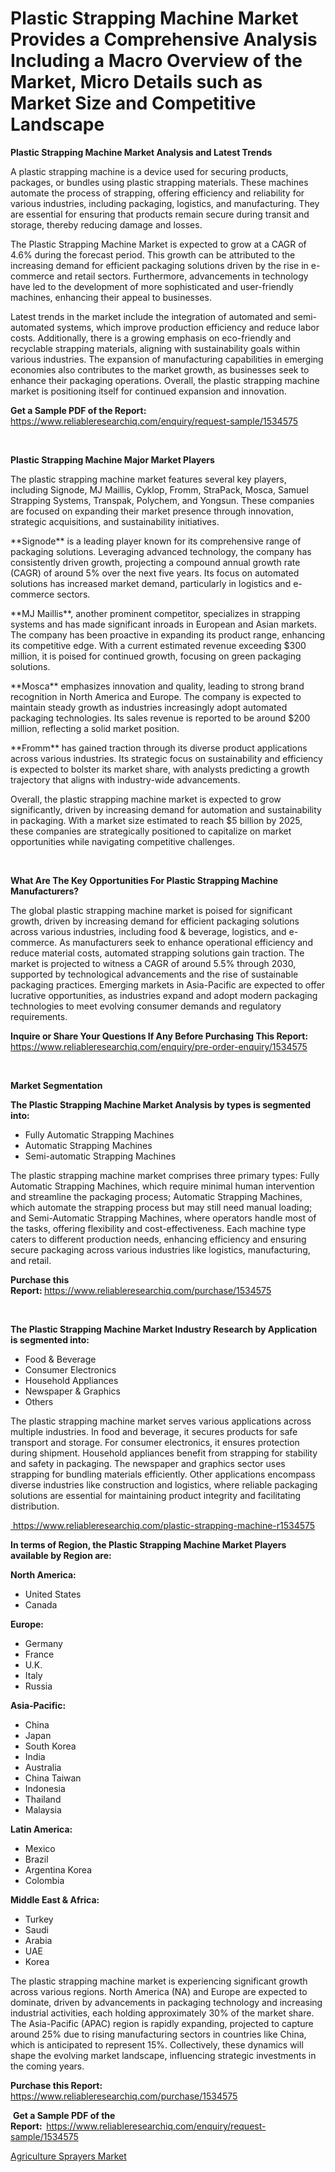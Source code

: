 <p><h1>Plastic Strapping Machine Market Provides a Comprehensive Analysis Including a Macro Overview of the Market, Micro Details such as Market Size and Competitive Landscape</h1></p><p><strong>Plastic Strapping Machine Market Analysis and Latest Trends</strong></p>
<p><p>A plastic strapping machine is a device used for securing products, packages, or bundles using plastic strapping materials. These machines automate the process of strapping, offering efficiency and reliability for various industries, including packaging, logistics, and manufacturing. They are essential for ensuring that products remain secure during transit and storage, thereby reducing damage and losses.</p><p>The Plastic Strapping Machine Market is expected to grow at a CAGR of 4.6% during the forecast period. This growth can be attributed to the increasing demand for efficient packaging solutions driven by the rise in e-commerce and retail sectors. Furthermore, advancements in technology have led to the development of more sophisticated and user-friendly machines, enhancing their appeal to businesses.</p><p>Latest trends in the market include the integration of automated and semi-automated systems, which improve production efficiency and reduce labor costs. Additionally, there is a growing emphasis on eco-friendly and recyclable strapping materials, aligning with sustainability goals within various industries. The expansion of manufacturing capabilities in emerging economies also contributes to the market growth, as businesses seek to enhance their packaging operations. Overall, the plastic strapping machine market is positioning itself for continued expansion and innovation.</p></p>
<p><strong>Get a Sample PDF of the Report:&nbsp;</strong> <a href="https://www.reliableresearchiq.com/enquiry/request-sample/1534575?utm_campaign=2760&utm_medium=2&utm_source=Github&utm_content=ia&utm_term=08042025&utm_id=plastic-strapping-machine">https://www.reliableresearchiq.com/enquiry/request-sample/1534575</a></p>
<p>&nbsp;</p>
<p><strong>Plastic Strapping Machine Major Market Players</strong></p>
<p><p>The plastic strapping machine market features several key players, including Signode, MJ Maillis, Cyklop, Fromm, StraPack, Mosca, Samuel Strapping Systems, Transpak, Polychem, and Yongsun. These companies are focused on expanding their market presence through innovation, strategic acquisitions, and sustainability initiatives.</p><p>**Signode** is a leading player known for its comprehensive range of packaging solutions. Leveraging advanced technology, the company has consistently driven growth, projecting a compound annual growth rate (CAGR) of around 5% over the next five years. Its focus on automated solutions has increased market demand, particularly in logistics and e-commerce sectors.</p><p>**MJ Maillis**, another prominent competitor, specializes in strapping systems and has made significant inroads in European and Asian markets. The company has been proactive in expanding its product range, enhancing its competitive edge. With a current estimated revenue exceeding $300 million, it is poised for continued growth, focusing on green packaging solutions.</p><p>**Mosca** emphasizes innovation and quality, leading to strong brand recognition in North America and Europe. The company is expected to maintain steady growth as industries increasingly adopt automated packaging technologies. Its sales revenue is reported to be around $200 million, reflecting a solid market position.</p><p>**Fromm** has gained traction through its diverse product applications across various industries. Its strategic focus on sustainability and efficiency is expected to bolster its market share, with analysts predicting a growth trajectory that aligns with industry-wide advancements.</p><p>Overall, the plastic strapping machine market is expected to grow significantly, driven by increasing demand for automation and sustainability in packaging. With a market size estimated to reach $5 billion by 2025, these companies are strategically positioned to capitalize on market opportunities while navigating competitive challenges.</p></p>
<p>&nbsp;</p>
<p><strong>What Are The Key Opportunities For Plastic Strapping Machine Manufacturers?</strong></p>
<p><p>The global plastic strapping machine market is poised for significant growth, driven by increasing demand for efficient packaging solutions across various industries, including food & beverage, logistics, and e-commerce. As manufacturers seek to enhance operational efficiency and reduce material costs, automated strapping solutions gain traction. The market is projected to witness a CAGR of around 5.5% through 2030, supported by technological advancements and the rise of sustainable packaging practices. Emerging markets in Asia-Pacific are expected to offer lucrative opportunities, as industries expand and adopt modern packaging technologies to meet evolving consumer demands and regulatory requirements.</p></p>
<p><strong>Inquire or Share Your Questions If Any Before Purchasing This Report:</strong> <a href="https://www.reliableresearchiq.com/enquiry/pre-order-enquiry/1534575?utm_campaign=2760&utm_medium=2&utm_source=Github&utm_content=ia&utm_term=08042025&utm_id=plastic-strapping-machine">https://www.reliableresearchiq.com/enquiry/pre-order-enquiry/1534575</a></p>
<p>&nbsp;</p>
<p><strong>Market Segmentation</strong></p>
<p><strong>The Plastic Strapping Machine Market Analysis by types is segmented into:</strong></p>
<p><ul><li>Fully Automatic Strapping Machines</li><li>Automatic Strapping Machines</li><li>Semi-automatic Strapping Machines</li></ul></p>
<p><p>The plastic strapping machine market comprises three primary types: Fully Automatic Strapping Machines, which require minimal human intervention and streamline the packaging process; Automatic Strapping Machines, which automate the strapping process but may still need manual loading; and Semi-Automatic Strapping Machines, where operators handle most of the tasks, offering flexibility and cost-effectiveness. Each machine type caters to different production needs, enhancing efficiency and ensuring secure packaging across various industries like logistics, manufacturing, and retail.</p></p>
<p><strong>Purchase this Report:&nbsp;</strong><a href="https://www.reliableresearchiq.com/purchase/1534575?utm_campaign=2760&utm_medium=2&utm_source=Github&utm_content=ia&utm_term=08042025&utm_id=plastic-strapping-machine">https://www.reliableresearchiq.com/purchase/1534575</a></p>
<p>&nbsp;</p>
<p><strong>The Plastic Strapping Machine Market Industry Research by Application is segmented into:</strong></p>
<p><ul><li>Food & Beverage</li><li>Consumer Electronics</li><li>Household Appliances</li><li>Newspaper & Graphics</li><li>Others</li></ul></p>
<p><p>The plastic strapping machine market serves various applications across multiple industries. In food and beverage, it secures products for safe transport and storage. For consumer electronics, it ensures protection during shipment. Household appliances benefit from strapping for stability and safety in packaging. The newspaper and graphics sector uses strapping for bundling materials efficiently. Other applications encompass diverse industries like construction and logistics, where reliable packaging solutions are essential for maintaining product integrity and facilitating distribution.</p></p>
<p><a href="https://www.reliableresearchiq.com/plastic-strapping-machine-r1534575?utm_campaign=2760&utm_medium=2&utm_source=Github&utm_content=ia&utm_term=08042025&utm_id=plastic-strapping-machine">&nbsp;https://www.reliableresearchiq.com/plastic-strapping-machine-r1534575</a></p>
<p><strong>In terms of Region, the Plastic Strapping Machine Market Players available by Region are:</strong></p>
<p>
    <p> <strong> North America: </strong>
        <ul>
            <li>United States</li>
            <li>Canada</li>
        </ul>
        </p> 
    <p> <strong> Europe: </strong>
        <ul>
            <li>Germany</li>
            <li>France</li>
            <li>U.K.</li>
            <li>Italy</li>
            <li>Russia</li>
        </ul>
        </p> 
    <p> <strong> Asia-Pacific: </strong>
        <ul>
            <li>China</li>
            <li>Japan</li>
            <li>South Korea</li>
            <li>India</li>
            <li>Australia</li>
            <li>China Taiwan</li>
            <li>Indonesia</li>
            <li>Thailand</li>
            <li>Malaysia</li>
        </ul>
        </p> 
    <p> <strong> Latin America: </strong>
        <ul>
            <li>Mexico</li>
            <li>Brazil</li>
            <li>Argentina Korea</li>
            <li>Colombia</li>
        </ul>
        </p> 
    <p> <strong> Middle East & Africa: </strong>
        <ul>
            <li>Turkey</li>
            <li>Saudi</li>
            <li>Arabia</li>
            <li>UAE</li>
            <li>Korea</li>
        </ul>
    </p>
    </p>
<p><p>The plastic strapping machine market is experiencing significant growth across various regions. North America (NA) and Europe are expected to dominate, driven by advancements in packaging technology and increasing industrial activities, each holding approximately 30% of the market share. The Asia-Pacific (APAC) region is rapidly expanding, projected to capture around 25% due to rising manufacturing sectors in countries like China, which is anticipated to represent 15%. Collectively, these dynamics will shape the evolving market landscape, influencing strategic investments in the coming years.</p></p>
<p><strong>Purchase this Report: </strong><a href="https://www.reliableresearchiq.com/purchase/1534575?utm_campaign=2760&utm_medium=2&utm_source=Github&utm_content=ia&utm_term=08042025&utm_id=plastic-strapping-machine">https://www.reliableresearchiq.com/purchase/1534575</a></p>
<p>&nbsp;<strong>Get a Sample PDF of the Report:&nbsp;&nbsp;</strong><a href="https://www.reliableresearchiq.com/enquiry/request-sample/1534575?utm_campaign=2760&utm_medium=2&utm_source=Github&utm_content=ia&utm_term=08042025&utm_id=plastic-strapping-machine">https://www.reliableresearchiq.com/enquiry/request-sample/1534575</a></p>
<p><strong></strong></p>
<p><p><a href="https://github.com/suzorfazlikb/Market-Research-Report-List-1/blob/main/agriculture-sprayers-market.md?utm_campaign=2760&utm_medium=2&utm_source=Github&utm_content=ia&utm_term=08042025&utm_id=plastic-strapping-machine">Agriculture Sprayers Market</a></p></p>